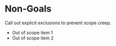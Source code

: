 # Non-Goals

Call out explicit exclusions to prevent scope creep.
- Out of scope item 1
- Out of scope item 2

